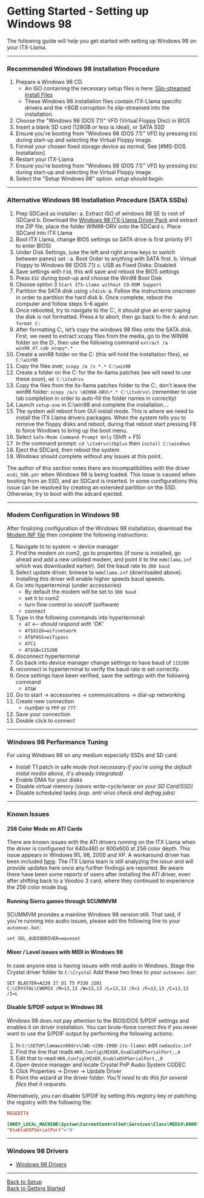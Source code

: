 # Getting Started - Setting up Windows 98

The following guide will help you get started with setting up Windows 98 on your ITX-Llama. 

---

### Recommended Windows 98 Installation Procedure

1. Prepare a Windows 98 CD.
    * An ISO containing the necessary setup files is here: [Slip-streamed Install Files][os-win98-archive]
    * These Windows 98 installation files contain ITX-Llama specific drivers and the <8GB corruption fix slip-streamed into the installation.
1. Choose the "Windows 98 (DOS 7.1)" VFD (Virtual Floppy Disc) in BIOS
1. Insert a blank SD card (128GB or less is ideal), or SATA SSD
1. Ensure you're booting from "Windows 98 (DOS 7.1)" VFD by pressing `ESC` during start-up and selecting the Virtual Floppy image.
1. Format your chosen fixed storage device as normal. See [#MS-DOS Installation].
1. Restart your ITX-Llama
1. Ensure you're booting from "Windows 98 (DOS 7.1)" VFD by pressing `ESC` during start-up and selecting the Virtual Floppy image.
1. Select the "Setup Windows 98" option.  _setup should begin._

---

### Alternative Windows 98 Installation Procedure (SATA SSDs)

1. Prep SDCard as installer:
    a.  Extract ISO of windows 98 SE to root of SDCard
    b.  Download the [Windows 98 ITX-Llama Driver Pack][win98-driverpack] and extract the ZIP file, place the folder WIN98-DRV onto the SDCard
    c.  Place SDCard into ITX Llama
1. Boot ITX Llama, change BIOS settings so SATA drive is first priority (F1 to enter BIOS)
1. Under Disk Settings, (use the left and right arrow keys to switch between panes) set :
    a.  Boot Order to anything with SATA first. 
    b.  Virtual Floppy to Windows 98 (DOS 7.1)
    c.  USB as Fixed Disks: Disabled
1. Save settings with `F10`, this will save and reboot the BIOS settings
1. Press `ESC` during boot-up and choose the Win98 Boot Disk
1. Choose option 3 `Start ITX-Llama without CD-ROM Support`
1. Partition the SATA disk using `xfdisk`:
    a.  Follow the instructions onscreen in order to partition the hard disk
    b.  Once complete, reboot the computer and follow steps 5-6 again
1. Once rebooted, try to navigate to the C:, it should give an error saying the disk is not formatted. Press `A` to abort, then go back to the A: and run `format C:`
1. After formatting C:, let’s copy the windows 98 files onto the SATA disk. First, we need to extract xcopy  files from the media, go to the WIN98 folder on the D:, then use the following command `extract /a win98_47.cab xcopy*.*`
1. Create a win98 folder on the C: (this will hold the installation files), `md C:\win98`
1. Copy the files over, `xcopy /a /s *.* C:\win98 `
1. Create a folder on the C: for the itx-llama patches (we will need to use these soon), `md C:\itxdrvs`
1. Copy the files from the itx-llama patches folder to the C:, don’t leave the win98 folder: `xcopy /a/s \WIN98-DRV\*.* C:\itxdrvs\` (remember to use tab completion in order to auto-fill the folder names in correctly)
1. Launch `setup.exe` in C:\win98 and complete the installation...
1. The system will reboot from GUI install mode. This is where we need to install the ITX Llama drivers packages. When the system tells you to remove the floppy disks and reboot, during that reboot start pressing F8 to force Windows to bring up the boot menu. 
1. Select `Safe-Mode Command Prompt Only` (Shift + F5)
1. In the command prompt: `cd \itxdrvs\tbplus` then `install C:\windows`
1. Eject the SDCard, then reboot the system
1. Windows should complete without any issues at this point. 

The author of this section notes there are incompatibilities with the driver `esdi_506.pdr` when Windows 98 is being loaded. This issue is caused when booting from an SSD, and an SDCard is inserted. In some configurations this issue can be resolved by creating an extended partition on the SSD. Otherwise, try to boot with the sdcard ejected.

---
### Modem Configuration in Windows 98

After finalizing configuration of the Windows 98 installation, download the [Modem INF file][mdmllama] then complete the following instructions:

1. Navigate to to system -> device manager
1. Find the modem on com2, go to properties (if none is installed, go ahead and add a new unlisted modem, and point it to the `mdmllama.inf` which was downloaded earlier). Set the baud rate to `300 baud`
1. Select update driver, browse to `mdmllama.inf` (downloaded above).
Installing this driver will enable higher speeds baud speeds.
1. Go into hyperterminal (under accessories)
    - By default the modem will be set to `300 baud`
    - set it to com2
    - turn flow control to xon/off (software)
    - connect 
1. Type in the following commands into hyperterminal:
    - `AT` <-- _should respond with 'OK'_ 
    - `AT$SSID=wifinetwork`
    - `AT$PASS=wifipass`
    - `ATC1`
    - `AT$SB=115200`
1. disconnect hyperterminal
1. Go back into device manager change settings to have baud of `115200 `
1. reconnect in hyperterminal to verify the baud rate is set correctly.
1. Once settings have been verified, save the settings with the following command
    - `AT&W`
1. Go to start -> accessories -> communications -> dial-up networking 
1. Create new connection 
    - number is `PPP` or `777` 
1. Save your connection 
1. Double click to connect

---
### Windows 98 Performance Tuning

For using Windows 98 on any medium especially SSDs and SD card:

* Install T1 patch in safe mode _(not necessary if you're using the default instal media above, it's already integrated)_
* Enable DMA for your disks
* Disable virtual memory _(saves write-cycle/wear on your SD Card/SSD)_
* Disable scheduled tasks _(esp. anti virus check and defrag jobs)_

---
### Known Issues

#### 256 Color Mode on ATI Cards

There are known issues with the ATI drivers running on the ITX Llama when the driver is configured for 640x480 or 800x600 at 256 color depth. This issue appears in Windows 95, 98, 2000 and XP. A workaround driver has been included [here][ati-drivers-modified]. The ITX Llama team is still analyzing the issue and will provide updates here once any further findings are reported. Be aware there have been some reports of users after installing the ATI driver, even after shifting back to a Voodoo 3 card, where they continued to experience the 256 color mode bug.

#### Running Sierra games through SCUMMVM

SCUMMVM provides a mainline Windows 98 version still. 
That said, if you're running into audio issues, please add the following line to your `autoexec.bat`: 
``` batch title="autoexec.bat"
set SDL_AUDIODRIVER=waveout
```

#### Mixer / Level issues with MIDI in Windows 98

In case anyone else is having issues with midi audio in Windows. 
Stage the Crystal driver folder to `C:\Crystal` Add these two lines to your `autoexec.bat`:

``` batch title="autoexec.bat"
SET BLASTER=A220 I7 D1 T5 P330 J201
C:\CRYSTAL\CWDMIX /M=13,13 /W=13,13 /L=13,13 /X=1 /F=13,13 /C=13,13 /I=L
```

#### Disable S/PDIF output in Windows 98

Windows 98 does not pay attention to the BIOS/DOS S/PDIF settings and enables it on driver installation. You can brute-force correct this if you never want to use the S/PDIF output by performing the following actions: 

1. In `C:\SETUP\lamawin98drv\CWD-v286-1998-itx-llama\` edit `cwdaudio.inf`
1. Find the line that reads `HKR,Config\MIXER,EnableDSPSerialPort,,4`
1. Edit that to read `HKR,Config\MIXER,EnableDSPSerialPort,,0`
1. Open device manager and locate Crystal PnP Audio System CODEC
1. Click Properties -> Driver -> Update Driver
1. Point the wizard at the driver folder. _You'll need to do this for several files that it requests._

Alternatively, you can disable S/PDIF by setting this registry key or patching the registry with the following file:
``` ini title="Disable_EnableDSPSerialPort.reg"
REGEDIT4

[HKEY_LOCAL_MACHINE\System\CurrentControlSet\Services\Class\MEDIA\0000\Config\MIXER]
"EnableDSPSerialPort"="0"
```

---

### Windows 98 Drivers
* [Windows 98 Drivers](setup.md#windows-98-drivers)

---

[Back to Setup](setup.md) <br>
[Back to Getting Started](../getting-started.md)

[os-win98-archive]: https://archive.org/download/win98se4llama/Win98SE-4-llama-r2.iso
[win98-driverpack]: https://docs.retrodreams.ca/itxllama/binaries/WIN98-drivers/WIN98-DRV.ZIP
[itxllama-repo]: https://github.com/eivindbohler/itxllama/archive/refs/heads/main.zip
[Retrodreams]: https://retrodreams.ca/collections/all
[Retrodreams-FreeDOS]: https://retrodreams.ca/products/preloaded-microsd-card-with-freedos-goodies
[winworldpc-win98]: https://winworldpc.com/download/417d71c2-ae18-c39a-11c3-a4e284a2c3a5
[vogons-thread]: https://www.vogons.org/viewtopic.php?t=93480
[vogons-minidos]: https://www.vogons.org/viewtopic.php?p=1307896#p1307896
[mt32-pi]: https://github.com/dwhinham/mt32-pi
[mt32-pi-control]: https://github.com/gmcn42/mt32-pi-control/tree/main/dos_bin
[ati-drivers-modified]: https://docs.retrodreams.ca/itxllama/binaries/WIN98-drivers/llama-ATIDrivers-disable256Colors-6-2_wme_dd_cp_30314.zip
[mdmllama]: https://docs.retrodreams.ca/itxllama/binaries/WIN98-drivers/mdmllama.inf
